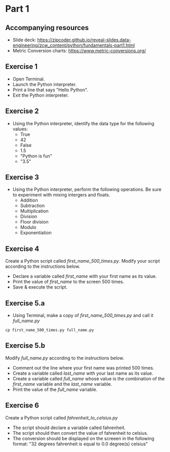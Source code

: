 # Part 1 

## Accompanying resources
* Slide deck: https://zipcoder.github.io/reveal-slides.data-engineering/zcw_content/python/fundamentals-part1.html
* Metric Conversion charts: https://www.metric-conversions.org/

## Exercise 1

* Open Terminal.
* Launch the Python interpreter.
* Print a line that says "Hello Python".
* Exit the Python interpreter.

## Exercise 2

* Using the Python interpreter, identify the data type for the following values:
    * True
    * 42
    * False
    * 1.5
    * "Python is fun"
    * "3.5"

## Exercise 3

* Using the Python interpreter, perform the following operations. Be sure to experiment with mixing intergers and floats.
    * Addition
    * Subtraction
    * Multiplication 
    * Division
    * Floor division
    * Modulo
    * Exponentiation

## Exercise 4

Create a Python script called *first_name_500_times.py*. Modify your script according to the instructions below.

* Declare a variable called *first_name* with your first name as its value.
* Print the value of *first_name* to the screen 500 times.
* Save & execute the script.

## Exercise 5.a

* Using Terminal, make a copy of *first_name_500_times.py* and call it *full_name.py*

```
cp first_name_500_times.py full_name.py
```

## Exercise 5.b

Modify *full_name.py* according to the instructions below.

* Comment out the line where your first name was printed 500 times.
* Create a variable called *last_name* with your last name as its value.
* Create a variable called *full_name* whose value is the combination of the *first_name* variable and the *last_name* variable.
* Print the value of the *full_name* variable.

## Exercise 6

Create a Python script called *fahrenheit_to_celsius.py*

* The script should declare a variable called fahrenheit.
* The script should then convert the value of fahrenheit to celsius.
* The conversion should be displayed on the screeen in the following format:
"32 degrees fahrenheit is equal to 0.0 degree(s) celsius"
